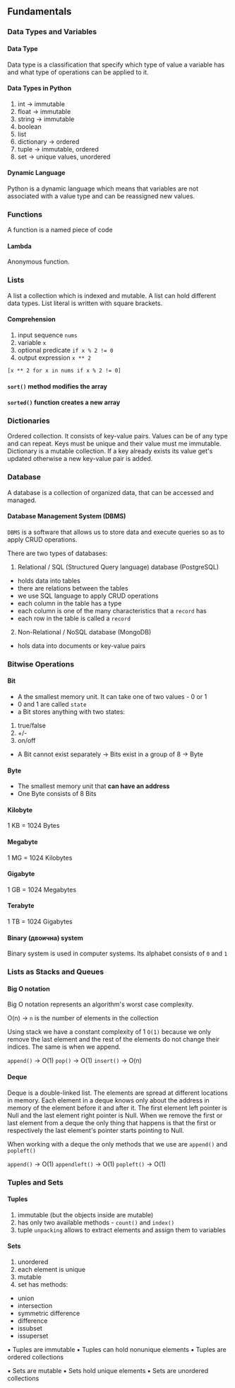 ## Fundamentals

### Data Types and Variables

#### Data Type

Data type is a classification that specify which type of value a variable has and what type of operations can be applied to it.

#### Data Types in Python

1. int -> immutable
2. float -> immutable
3. string -> immutable
4. boolean
5. list
6. dictionary -> ordered
7. tuple -> immutable, ordered
8. set -> unique values, unordered

#### Dynamic Language

Python is a dynamic language which means that variables are not associated with a value type and can be reassigned new values.

### Functions

A function is a named piece of code

#### Lambda

Anonymous function.

### Lists

A list a collection which is indexed and mutable. A list can hold different data types. List literal is written with square brackets.

#### Comprehension

1. input sequence `nums`
2. variable `x`
3. optional predicate `if x % 2 != 0`
4. output expression `x ** 2`

```
[x ** 2 for x in nums if x % 2 != 0]
```

#### `sort()` method modifies the array

#### `sorted()` function creates a new array

### Dictionaries

Ordered collection. It consists of key-value pairs. Values can be of any type and can repeat. Keys must be unique and their value must me immutable. Dictionary is a mutable collection. If a key already exists its value get's updated otherwise a new key-value pair is added.

### Database

A database is a collection of organized data, that can be accessed and managed.

#### Database Management System (DBMS)

`DBMS` is a software that allows us to store data and execute queries so as to apply CRUD operations.

There are two types of databases:

1. Relational / SQL (Structured Query language) database (PostgreSQL)

-   holds data into tables
-   there are relations between the tables
-   we use SQL language to apply CRUD operations
-   each column in the table has a type
-   each column is one of the many characteristics that a `record` has
-   each row in the table is called a `record`

2. Non-Relational / NoSQL database (MongoDB)

-   hols data into documents or key-value pairs

### Bitwise Operations

#### Bit

-   A the smallest memory unit. It can take one of two values - 0 or 1
-   0 and 1 are called `state`
-   a Bit stores anything with two states:

1. true/false
2. +/-
3. on/off

-   A Bit cannot exist separately -> Bits exist in a group of 8 -> Byte

#### Byte

-   The smallest memory unit that **can have an address**
-   One Byte consists of 8 Bits

#### Kilobyte

1 KB = 1024 Bytes

#### Megabyte

1 MG = 1024 Kilobytes

#### Gigabyte

1 GB = 1024 Megabytes

#### Terabyte

1 TB = 1024 Gigabytes

#### Binary (двоична) system

Binary system is used in computer systems. Its alphabet consists of `0` and `1`

### Lists as Stacks and Queues

####  Big O notation 

Big O notation represents an algorithm's worst case complexity.

O(n) -> `n` is the number of elements in the collection

Using stack we have a constant complexity of 1 `O(1)` because we only remove the last element and the rest of the elements do not change their indices. The same is when we append.

`append()` -> O(1)
`pop()` -> O(1)
`insert()` -> O(n)

#### Deque

Deque is a double-linked list. The elements are spread at different locations in memory. Each element in a deque knows only about the address in memory of the element before it and after it. The first element left pointer is Null and the last element right pointer is Null. When we remove the first or last element from a deque the only thing that happens is that the first or respectively the last element's pointer starts pointing to Null. 

When working with a deque the only methods that we use are `append()` and `popleft()`

`append()` -> O(1)
`appendleft()` -> O(1)
`popleft()` -> O(1)


### Tuples and Sets 

#### Tuples

1. immutable (but the objects inside are mutable)
2. has only two available methods - `count()` and `index()`
3. tuple `unpacking` allows to extract elements and assign them to variables

#### Sets

1. unordered 
2. each element is unique
3. mutable
4. set has methods:
- union
- intersection
- symmetric difference 
- difference
- issubset
- issuperset

▪ Tuples are immutable
▪ Tuples can hold nonunique elements
▪ Tuples are ordered collections

▪ Sets are mutable
▪ Sets hold unique elements
▪ Sets are unordered collections


